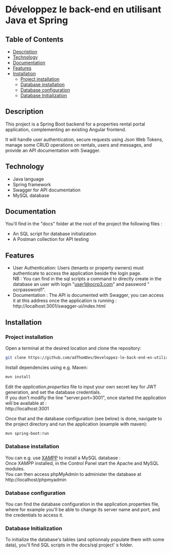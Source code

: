# Développez le back-end en utilisant Java et Spring

## Table of Contents

- [Description](#description)
- [Technology](#technology)
- [Documentation](#documentation)
- [Features](#features)
- [Installation](#installation)
    - [Project installation](#project-installation)
    - [Database installation](#database-installation)
    - [Database configuration](#database-configuration)
    - [Database Initialization](#database-initialization)

## Description

This project is a Spring Boot backend for a properties rental portal application, complementing an existing Angular
frontend.

It will handle user authentication, secure requests using Json Web Tokens, manage some CRUD operations on rentals, users
and messages, and provide an API documentation with Swagger.

## Technology

- Java language
- Spring framework
- Swagger for API documentation
- MySQL database

## Documentation

You'll find in the "docs" folder at the root of the project the following files :

- An SQL script for database initialization
- A Postman collection for API testing

## Features

- User Authentication: Users (tenants or property owners) must authenticate to access the application beside the login
  page.  
  NB : You can find in the sql scripts a command to directly create in the database an user with login "user1@ocrp3.com"
  and
  password "
  ocrpassword1".
- Documentation : The API is documented with Swagger, you can access it at this address once the application is
  running :
  http://localhost:3001/swagger-ui/index.html

## Installation

### Project installation

Open a terminal at the desired location and clone the repository:

```bash
git clone https://github.com/adThomDev/Developpez-le-back-end-en-utilisant-Java-et-Spring
```

Install dependencies using e.g. Maven:

```bash
mvn install
```

Edit the *application.properties* file to input your own secret key for JWT generation, and set the database
credentials.  
If you don't modifiy the line "server.port=3001", once started the application will be available at :  
http://localhost:3001

Once that and the database configuration (see below) is done, navigate to the project directory and run the
application (example with maven):

```bash
mvn spring-boot:run
```

### Database installation

You can e.g. use [XAMPP](https://www.apachefriends.org/fr/index.html) to install a MySQL database :  
Once XAMPP installed, in the Control Panel start the Apache and MySQL modules.  
You can then access phpMyAdmin to administer the database at http://localhost/phpmyadmin

### Database configuration

You can find the database configuration in the application.properties file, where for example you'll be able to change
its server name and port, and the credentials to access it.

### Database Initialization

To initialize the database's tables (and optionnaly populate them with some data), you'll find SQL scripts in the
docs/sql project'
s folder.



